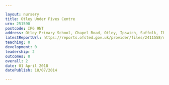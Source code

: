 ```yaml
---

layout: nursery
title: Otley Under Fives Centre
urn: 251590
postcode: IP6 9NT
address: Otley Primary School, Chapel Road, Otley, Ipswich, Suffolk, IP6 9NT
latestReportUrl: https://reports.ofsted.gov.uk/provider/files/2411558/urn/251590.pdf
teaching: 0
development: 0
leadership: 2
outcomes: 0
overall: 2
date: 01 April 2018 
datePublish: 18/07/2014

---
```

